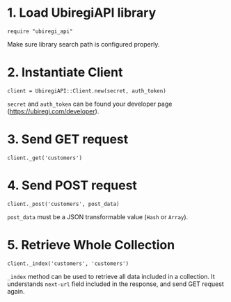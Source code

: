 # 1. Load UbiregiAPI library

    require "ubiregi_api"

Make sure library search path is configured properly.

# 2. Instantiate Client

    client = UbiregiAPI::Client.new(secret, auth_token)

`secret` and `auth_token` can be found your developer page (https://ubiregi.com/developer).

# 3. Send GET request

    client._get('customers')

# 4. Send POST request

    client._post('customers', post_data)

`post_data` must be a JSON transformable value (`Hash` or `Array`).

# 5. Retrieve Whole Collection

    client._index('customers', 'customers')

`_index` method can be used to retrieve all data included in a collection.
It understands `next-url` field included in the response, and send GET request again.

